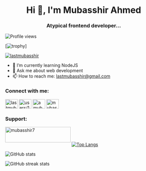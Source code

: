 <h1 align="center">Hi 👋, I'm Mubasshir Ahmed</h1>
<h3 align="center">Atypical frontend developer...</h3>

![Profile views](https://gpvc.arturio.dev/Amubasshir)  

[![trophy](https://github-profile-trophy.vercel.app/?username=Amubasshir)]

<p align="left"> <a href="https://twitter.com/lastmubasshir" target="blank"><img src="https://img.shields.io/twitter/follow/lastmubasshir?logo=twitter&style=for-the-badge" alt="lastmubasshir" /></a> </p>

- 🌱 I’m currently learning NodeJS 
- 💬 Ask me about web development 
- 📫 How to reach me: lastmubasshir@gmail.com 

<h3 align="left">Connect with me:</h3>
<p align="left">
<a href="https://twitter.com/lastmubasshir" target="blank"><img align="center" src="https://raw.githubusercontent.com/rahuldkjain/github-profile-readme-generator/master/src/images/icons/Social/twitter.svg" alt="lastmubasshir" height="30" width="40" /></a>
<a href="https://stackoverflow.com//users/16774151/mubasshir" target="blank"><img align="center" src="https://raw.githubusercontent.com/rahuldkjain/github-profile-readme-generator/master/src/images/icons/Social/stack-overflow.svg" alt="users/16774151/mubasshir" height="30" width="40" /></a>
  <a href="https://dev.to/amubasshir" target="blank"><img align="center" src="https://cdn.jsdelivr.net/npm/simple-icons@3.0.1/icons/dev-dot-to.svg" alt="amubasshir" height="30" width="40" /></a>
<a href="https://fb.com/mubasshir07/" target="blank"><img align="center" src="https://raw.githubusercontent.com/rahuldkjain/github-profile-readme-generator/master/src/images/icons/Social/facebook.svg" alt="mubasshir07/" height="30" width="40" /></a>
</p>


<h3 align="left">Support:</h3>
<p><a href="https://www.buymeacoffee.com/mubasshir7"> <img align="left" src="https://cdn.buymeacoffee.com/buttons/v2/default-yellow.png" height="50" width="210" alt="mubasshir7" /></a></p><br><br>


[![Top Langs](https://github-readme-stats.vercel.app/api/top-langs/?username=Amubasshir)](https://github.com/anuraghazra/github-readme-stats)

![GitHub stats](https://github-readme-stats.vercel.app/api?username=Amubasshir&show_icons=true)  

![GitHub streak stats](https://github-readme-streak-stats.herokuapp.com/?user=Amubasshir)  

